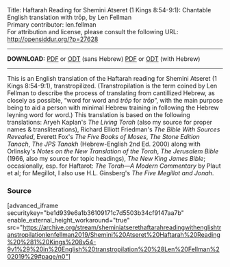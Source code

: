 <html>
<head></head>
<body>
Title: Haftarah Reading for Shemini Atseret (1 Kings 8:54-9:1): Chantable English translation with trōp, by Len Fellman<br />
Primary contributor: len.fellman<br />
For attribution and license, please consult the following URL: <a href="http://opensiddur.org/?p=27628">http://opensiddur.org/?p=27628</a>
<p />
<hr />

<strong>DOWNLOAD:</strong> 
<a href="https://archive.org/download/sheminiatserethaftarahreadingwithenglishtranstropilationlenfellman2019/Shemini%20Atseret%20Haftarah%20Reading%20%281%20Kings%208v54-9v1%29%20in%20English%20transtropilation%20%28Len%20Fellman%202019%29%20-%20english%20only.pdf">PDF</a> or <a href="https://archive.org/download/sheminiatserethaftarahreadingwithenglishtranstropilationlenfellman2019/Shemini%20Atseret%20Haftarah%20Reading%20%281%20Kings%208v54-9v1%29%20in%20English%20transtropilation%20%28Len%20Fellman%202019%29%20-%20english%20only.odt">ODT</a> (sans Hebrew)
<a href="https://archive.org/download/sheminiatserethaftarahreadingwithenglishtranstropilationlenfellman2019/Shemini%20Atseret%20Haftarah%20Reading%20%281%20Kings%208v54-9v1%29%20in%20English%20transtropilation%20%28Len%20Fellman%202019%29.pdf">PDF</a> or <a href="https://archive.org/download/sheminiatserethaftarahreadingwithenglishtranstropilationlenfellman2019/Shemini%20Atseret%20Haftarah%20Reading%20%281%20Kings%208v54-9v1%29%20in%20English%20transtropilation%20%28Len%20Fellman%202019%29.odt">ODT</a> (with Hebrew)

<hr />

This is an English translation of the Haftarah reading for Shemini Atseret (1 Kings 8:54-9:1), transtropilized. (Transtropilation is the term coined by Len Fellman to describe the process of translating from cantillized Hebrew, as closely as possible, “word for word and <em>trōp</em> for <em>trōp</em>”, with the main purpose being to aid a person with minimal Hebrew training in following the Hebrew leyning word for word.) This translation is based on the following translations: Aryeh Kaplan's <em>The Living Torah</em> (also my source for proper names &amp; transliterations), Richard Elliott Friedman's <em>The Bible With Sources Revealed</em>, Everett Fox's <em>The Five Books of Moses</em>, <em>The Stone Edition Tanach</em>, <em>The JPS Tanakh</em> (Hebrew-English 2nd Ed. 2000) along with Orlinsky's <em>Notes on the New Translation of the Torah</em>, <em>The Jerusalem Bible</em> (1966, also my source for topic headings), <em>The New King James Bible</em>; occasionally, esp. for Haftarot: <em>The Torah—A Modern Commentary</em> by Plaut et al; for Megillot, I also use H.L. Ginsberg's <em>The Five Megillot and Jonah</em>.

<h3>Source</h3>

[advanced_iframe securitykey="be1d939e6a1b36109171c7d5503b34cf9147aa7b" enable_external_height_workaround="true" src="https://archive.org/stream/sheminiatserethaftarahreadingwithenglishtranstropilationlenfellman2019/Shemini%20Atseret%20Haftarah%20Reading%20%281%20Kings%208v54-9v1%29%20in%20English%20transtropilation%20%28Len%20Fellman%202019%29#page/n0"]
</body>
</html>